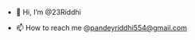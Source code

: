 - 👋 Hi, I’m @23Riddhi


- 📫 How to reach me @pandeyriddhi554@gmail.com

<!---
23Riddhi/23Riddhi is a ✨ special ✨ repository because its `README.md` (this file) appears on your GitHub profile.
You can click the Preview link to take a look at your changes.
--->
